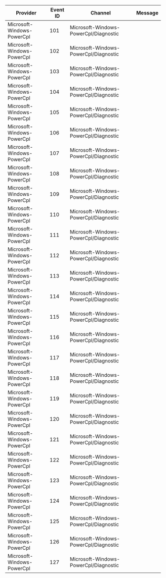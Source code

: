 Provider                    |  Event ID  |  Channel                                |  Message
----------------------------|------------|-----------------------------------------|---------
Microsoft-Windows-PowerCpl  |  101       |  Microsoft-Windows-PowerCpl/Diagnostic  |
Microsoft-Windows-PowerCpl  |  102       |  Microsoft-Windows-PowerCpl/Diagnostic  |
Microsoft-Windows-PowerCpl  |  103       |  Microsoft-Windows-PowerCpl/Diagnostic  |
Microsoft-Windows-PowerCpl  |  104       |  Microsoft-Windows-PowerCpl/Diagnostic  |
Microsoft-Windows-PowerCpl  |  105       |  Microsoft-Windows-PowerCpl/Diagnostic  |
Microsoft-Windows-PowerCpl  |  106       |  Microsoft-Windows-PowerCpl/Diagnostic  |
Microsoft-Windows-PowerCpl  |  107       |  Microsoft-Windows-PowerCpl/Diagnostic  |
Microsoft-Windows-PowerCpl  |  108       |  Microsoft-Windows-PowerCpl/Diagnostic  |
Microsoft-Windows-PowerCpl  |  109       |  Microsoft-Windows-PowerCpl/Diagnostic  |
Microsoft-Windows-PowerCpl  |  110       |  Microsoft-Windows-PowerCpl/Diagnostic  |
Microsoft-Windows-PowerCpl  |  111       |  Microsoft-Windows-PowerCpl/Diagnostic  |
Microsoft-Windows-PowerCpl  |  112       |  Microsoft-Windows-PowerCpl/Diagnostic  |
Microsoft-Windows-PowerCpl  |  113       |  Microsoft-Windows-PowerCpl/Diagnostic  |
Microsoft-Windows-PowerCpl  |  114       |  Microsoft-Windows-PowerCpl/Diagnostic  |
Microsoft-Windows-PowerCpl  |  115       |  Microsoft-Windows-PowerCpl/Diagnostic  |
Microsoft-Windows-PowerCpl  |  116       |  Microsoft-Windows-PowerCpl/Diagnostic  |
Microsoft-Windows-PowerCpl  |  117       |  Microsoft-Windows-PowerCpl/Diagnostic  |
Microsoft-Windows-PowerCpl  |  118       |  Microsoft-Windows-PowerCpl/Diagnostic  |
Microsoft-Windows-PowerCpl  |  119       |  Microsoft-Windows-PowerCpl/Diagnostic  |
Microsoft-Windows-PowerCpl  |  120       |  Microsoft-Windows-PowerCpl/Diagnostic  |
Microsoft-Windows-PowerCpl  |  121       |  Microsoft-Windows-PowerCpl/Diagnostic  |
Microsoft-Windows-PowerCpl  |  122       |  Microsoft-Windows-PowerCpl/Diagnostic  |
Microsoft-Windows-PowerCpl  |  123       |  Microsoft-Windows-PowerCpl/Diagnostic  |
Microsoft-Windows-PowerCpl  |  124       |  Microsoft-Windows-PowerCpl/Diagnostic  |
Microsoft-Windows-PowerCpl  |  125       |  Microsoft-Windows-PowerCpl/Diagnostic  |
Microsoft-Windows-PowerCpl  |  126       |  Microsoft-Windows-PowerCpl/Diagnostic  |
Microsoft-Windows-PowerCpl  |  127       |  Microsoft-Windows-PowerCpl/Diagnostic  |